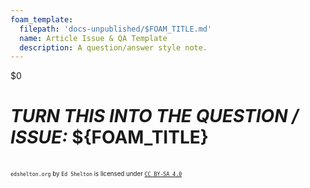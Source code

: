 ```yaml
---
foam_template:
  filepath: 'docs-unpublished/$FOAM_TITLE.md'
  name: Article Issue & QA Template
  description: A question/answer style note.
---
```

$0
# ***TURN THIS INTO THE QUESTION / ISSUE:*** ${FOAM_TITLE}

<!-- Basic explanation of action desired / led up to: -->
<!-- Example of error:                                -->
<!-- Image: Diagram, Width 720                        -->
<!-- Had it worked previously?                        -->

<!----------------------------------------------------------------------------->

<!-- # ***Answer:*** -->
<!-- ## ***Long Answer:*** -->

<!----------------------------------------------------------------------------->

<!-- # ***Answer Table:***
This issue has many possible answers:

| *Possible Answer*               | *Answer*                                   |
| ------------------------------- | -------------------------------------      |
|                                 | [Answer](#answer-1)                        |
|                                 |                                            | -->

<!-- ## **Answer 1:** -->

<!----------------------------------------------------------------------------->

<!-- # ***Further Troubleshooting:*** -->
<!-- Detailed instructions if issue still not resolved -->

<!----------------------------------------------------------------------------->

<!-- # ***Preventative Maintenance:*** -->
<!-- Suggestions to solve issue going forward -->

<!----------------------------------------------------------------------------->

<!-- # ***Related:***
Relevant information related to the question:

| *Topic & Link*                       | *Why*                                 |
| ------------------------------------ | ------------------------------------- |
| [[PARENT]]                           | Subject Parent                        |
|                                      |                                       | -->

<!----------------------------------------------------------------------------->

<br><sup><sub>`edshelton.org` by `Ed Shelton` is licensed under [`CC BY-SA 4.0`](https://creativecommons.org/licenses/by-sa/4.0/)</sub></sup>
